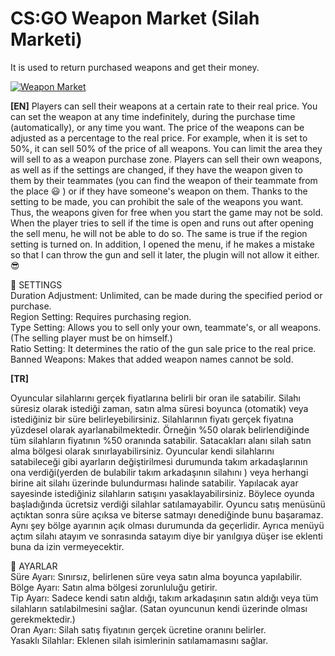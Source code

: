 # CS:GO Weapon Market (Silah Marketi)
It is used to return purchased weapons and get their money.

[![Weapon Market](https://user-images.githubusercontent.com/89659705/164764767-6477ee0c-e8ff-488d-b80f-00309febcfef.png)](https://youtu.be/5tEhL11dxbo "Weapon Market")

**[EN]**
Players can sell their weapons at a certain rate to their real price. You can set the weapon at any time indefinitely, during the purchase time (automatically), or any time you want. The price of the weapons can be adjusted as a percentage to the real price. For example, when it is set to 50%, it can sell 50% of the price of all weapons. You can limit the area they will sell to as a weapon purchase zone. Players can sell their own weapons, as well as if the settings are changed, if they have the weapon given to them by their teammates (you can find the weapon of their teammate from the place 😃 ) or if they have someone's weapon on them. Thanks to the setting to be made, you can prohibit the sale of the weapons you want. Thus, the weapons given for free when you start the game may not be sold. When the player tries to sell if the time is open and runs out after opening the sell menu, he will not be able to do so. The same is true if the region setting is turned on. In addition, I opened the menu, if he makes a mistake so that I can throw the gun and sell it later, the plugin will not allow it either. 😎

🔵 SETTINGS<br>
Duration Adjustment: Unlimited, can be made during the specified period or purchase.<br>
Region Setting: Requires purchasing region.<br>
Type Setting: Allows you to sell only your own, teammate's, or all weapons. (The selling player must be on himself.)<br>
Ratio Setting: It determines the ratio of the gun sale price to the real price.<br>
Banned Weapons: Makes that added weapon names cannot be sold.

**[TR]**

Oyuncular silahlarını gerçek fiyatlarına belirli bir oran ile satabilir. Silahı süresiz olarak istediği zaman, satın alma süresi boyunca (otomatik) veya istediğiniz bir süre belirleyebilirsiniz. Silahlarının fiyatı gerçek fiyatına yüzdesel olarak ayarlanabilmektedir. Örneğin %50 olarak belirlendiğinde tüm silahların fiyatının %50 oranında satabilir. Satacakları alanı silah satın alma bölgesi olarak sınırlayabilirsiniz. Oyuncular kendi silahlarını satabileceği gibi ayarların değiştirilmesi durumunda takım arkadaşlarının ona verdiği(yerden de bulabilir takım arkadaşının silahını  )  veya herhangi birine ait silahı üzerinde bulundurması halinde satabilir. Yapılacak ayar sayesinde istediğiniz silahların satışını yasaklayabilirsiniz. Böylece oyunda başladığında ücretsiz verdiği silahlar satılamayabilir. Oyuncu satış menüsünü açtıktan sonra süre açıksa ve biterse satmayı denediğinde bunu başaramaz. Aynı şey bölge ayarının açık olması durumunda da geçerlidir. Ayrıca menüyü açtım silahı atayım ve sonrasında satayım diye bir yanılgıya düşer ise eklenti buna da izin vermeyecektir. 

🔵 AYARLAR<br>
Süre Ayarı: Sınırsız, belirlenen süre veya satın alma boyunca yapılabilir.<br>
Bölge Ayarı: Satın alma bölgesi zorunluluğu getirir.<br>
Tip Ayarı: Sadece kendi satın aldığı, takım arkadaşının satın aldığı veya tüm silahların satılabilmesini sağlar. (Satan oyuncunun kendi üzerinde olması gerekmektedir.)<br>
Oran Ayarı: Silah satış fiyatının gerçek ücretine oranını belirler.<br>
Yasaklı Silahlar: Eklenen silah isimlerinin satılamamasını sağlar.
